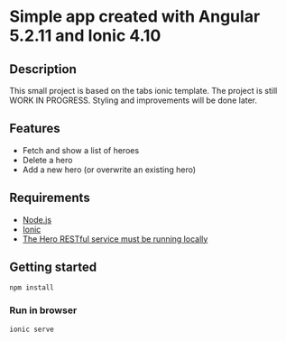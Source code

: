 # Simple app created with Angular 5.2.11 and Ionic 4.10

## Description

This small project is based on the tabs ionic template. The project is still WORK IN PROGRESS. Styling and improvements will be done later.

## Features
  * Fetch and show a list of heroes
  * Delete a hero
  * Add a new hero (or overwrite an existing hero)

## Requirements

  * [Node.js](https://nodejs.org/)
  * [Ionic](https://ionicframework.com/)
  * [The Hero RESTful service must be running locally](https://github.com/StefanRehder/dotnetcore-simple-nancy-example)

## Getting started

```shell
npm install
```

### Run in browser

```shell
ionic serve
```
